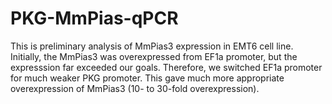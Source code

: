 # PKG-MmPias-qPCR
This is preliminary analysis of MmPias3 expression in EMT6 cell line. Initially, the MmPias3 was overexpressed from EF1a promoter, but the expresssion far exceeded our goals. Therefore, we switched EF1a promoter for much weaker PKG promoter. This gave much more appropriate overexpression of MmPias3 (10- to 30-fold overexpression).

